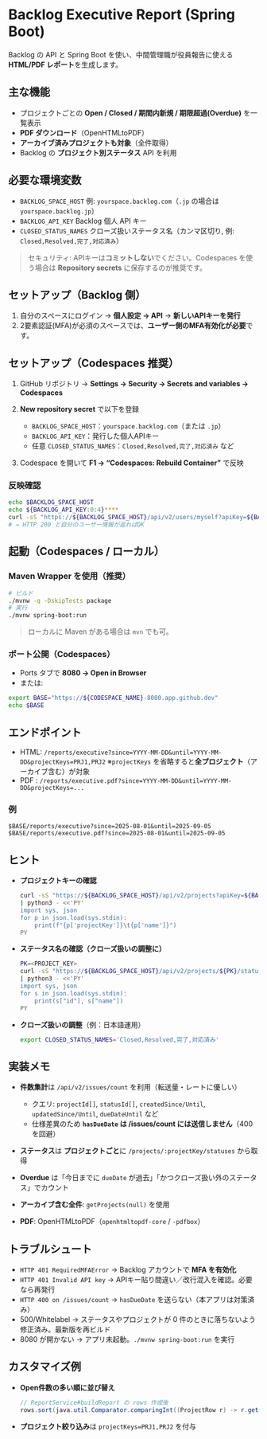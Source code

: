# Backlog Executive Report (Spring Boot)

Backlog の API と Spring Boot を使い、中間管理職が役員報告に使える **HTML/PDF レポート**を生成します。

## 主な機能

* プロジェクトごとの **Open / Closed / 期間内新規 / 期限超過(Overdue)** を一覧表示
* **PDF ダウンロード**（OpenHTMLtoPDF）
* **アーカイブ済みプロジェクトも対象**（全件取得）
* Backlog の **プロジェクト別ステータス** API を利用

## 必要な環境変数

* `BACKLOG_SPACE_HOST` 例: `yourspace.backlog.com`（`.jp` の場合は `yourspace.backlog.jp`）
* `BACKLOG_API_KEY`    Backlog 個人 API キー
* `CLOSED_STATUS_NAMES` クローズ扱いステータス名（カンマ区切り, 例: `Closed,Resolved,完了,対応済み`）

> セキュリティ: APIキーは**コミットしない**でください。Codespaces を使う場合は **Repository secrets** に保存するのが推奨です。

## セットアップ（Backlog 側）

1. 自分のスペースにログイン → **個人設定 → API** → **新しいAPIキーを発行**
2. 2要素認証(MFA)が必須のスペースでは、**ユーザー側のMFA有効化が必要**です。

## セットアップ（Codespaces 推奨）

1. GitHub リポジトリ → **Settings → Security → Secrets and variables → Codespaces**
2. **New repository secret** で以下を登録

   * `BACKLOG_SPACE_HOST`：`yourspace.backlog.com`（または `.jp`）
   * `BACKLOG_API_KEY`：発行した個人APIキー
   * 任意 `CLOSED_STATUS_NAMES`：`Closed,Resolved,完了,対応済み` など
3. Codespace を開いて **F1 → “Codespaces: Rebuild Container”** で反映

### 反映確認

```bash
echo $BACKLOG_SPACE_HOST
echo ${BACKLOG_API_KEY:0:4}****
curl -sS "https://${BACKLOG_SPACE_HOST}/api/v2/users/myself?apiKey=${BACKLOG_API_KEY}" -w "\nHTTP %{http_code}\n"
# → HTTP 200 と自分のユーザー情報が返ればOK
```

## 起動（Codespaces / ローカル）

### Maven Wrapper を使用（推奨）

```bash
# ビルド
./mvnw -q -DskipTests package
# 実行
./mvnw spring-boot:run
```

> ローカルに Maven がある場合は `mvn` でも可。

### ポート公開（Codespaces）

* Ports タブで **8080 → Open in Browser**
* または:

```bash
export BASE="https://${CODESPACE_NAME}-8080.app.github.dev"
echo $BASE
```

## エンドポイント

* HTML:
  `/reports/executive?since=YYYY-MM-DD&until=YYYY-MM-DD&projectKeys=PRJ1,PRJ2`
  ※`projectKeys` を省略すると**全プロジェクト**（アーカイブ含む）が対象
* PDF :
  `/reports/executive.pdf?since=YYYY-MM-DD&until=YYYY-MM-DD&projectKeys=...`

### 例

```
$BASE/reports/executive?since=2025-08-01&until=2025-09-05
$BASE/reports/executive.pdf?since=2025-08-01&until=2025-09-05
```

## ヒント

* **プロジェクトキーの確認**

  ```bash
  curl -sS "https://${BACKLOG_SPACE_HOST}/api/v2/projects?apiKey=${BACKLOG_API_KEY}" \
  | python3 - <<'PY'
  import sys, json
  for p in json.load(sys.stdin):
      print(f"{p['projectKey']}\t{p['name']}")
  PY
  ```
* **ステータス名の確認（クローズ扱いの調整に）**

  ```bash
  PK=<PROJECT_KEY>
  curl -sS "https://${BACKLOG_SPACE_HOST}/api/v2/projects/${PK}/statuses?apiKey=${BACKLOG_API_KEY}" \
  | python3 - <<'PY'
  import sys, json
  for s in json.load(sys.stdin):
      print(s["id"], s["name"])
  PY
  ```
* **クローズ扱いの調整**（例：日本語運用）

  ```bash
  export CLOSED_STATUS_NAMES='Closed,Resolved,完了,対応済み'
  ```

## 実装メモ

* **件数集計**は `/api/v2/issues/count` を利用（転送量・レートに優しい）

  * クエリ: `projectId[]`, `statusId[]`, `createdSince/Until`, `updatedSince/Until`, `dueDateUntil` など
  * 仕様差異のため **`hasDueDate` は /issues/count には送信しません**（400 を回避）
* **ステータス**は **プロジェクトごと**に `/projects/:projectKey/statuses` から取得
* **Overdue** は「今日までに `dueDate` が過去」「かつクローズ扱い外のステータス」でカウント
* **アーカイブ含む全件**: `getProjects(null)` を使用
* **PDF**: OpenHTMLtoPDF（`openhtmltopdf-core` / `-pdfbox`）

## トラブルシュート

* `HTTP 401 RequiredMFAError` → Backlog アカウントで **MFA を有効化**
* `HTTP 401 Invalid API key` → APIキー貼り間違い／改行混入を確認。必要なら再発行
* `HTTP 400 on /issues/count` → `hasDueDate` を送らない（本アプリは対策済み）
* 500/Whitelabel → ステータスやプロジェクトが 0 件のときに落ちないよう修正済み。最新版を再ビルド
* 8080 が開かない → アプリ未起動。`./mvnw spring-boot:run` を実行

## カスタマイズ例

* **Open件数の多い順に並び替え**

  ```java
  // ReportService#buildReport の rows 作成後
  rows.sort(java.util.Comparator.comparingInt((ProjectRow r) -> r.getOpenTotal()).reversed());
  ```
* **プロジェクト絞り込み**は `projectKeys=PRJ1,PRJ2` を付与